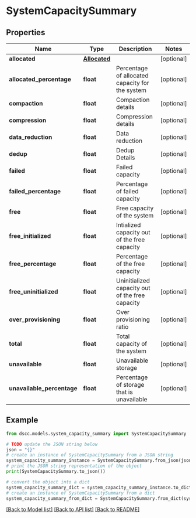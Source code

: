 # SystemCapacitySummary


## Properties

Name | Type | Description | Notes
------------ | ------------- | ------------- | -------------
**allocated** | [**Allocated**](Allocated.md) |  | [optional] 
**allocated_percentage** | **float** | Percentage of allocated capacity for the system | [optional] 
**compaction** | **float** | Compaction details | [optional] 
**compression** | **float** | Compression details | [optional] 
**data_reduction** | **float** | Data reduction | [optional] 
**dedup** | **float** | Dedup Details | [optional] 
**failed** | **float** | Failed capacity | [optional] 
**failed_percentage** | **float** | Percentage of failed capacity | [optional] 
**free** | **float** | Free capacity of the system | [optional] 
**free_initialized** | **float** | Intialized capacity out of the free capacity | [optional] 
**free_percentage** | **float** | Percentage of the free capacity | [optional] 
**free_uninitialized** | **float** | Uninitialized capacity out of the free capacity | [optional] 
**over_provisioning** | **float** | Over provisioning ratio | [optional] 
**total** | **float** | Total capacity of the system | [optional] 
**unavailable** | **float** | Unavailable storage | [optional] 
**unavailable_percentage** | **float** | Percentage of storage that is unavailable | [optional] 

## Example

```python
from dscc.models.system_capacity_summary import SystemCapacitySummary

# TODO update the JSON string below
json = "{}"
# create an instance of SystemCapacitySummary from a JSON string
system_capacity_summary_instance = SystemCapacitySummary.from_json(json)
# print the JSON string representation of the object
print(SystemCapacitySummary.to_json())

# convert the object into a dict
system_capacity_summary_dict = system_capacity_summary_instance.to_dict()
# create an instance of SystemCapacitySummary from a dict
system_capacity_summary_from_dict = SystemCapacitySummary.from_dict(system_capacity_summary_dict)
```
[[Back to Model list]](../README.md#documentation-for-models) [[Back to API list]](../README.md#documentation-for-api-endpoints) [[Back to README]](../README.md)


